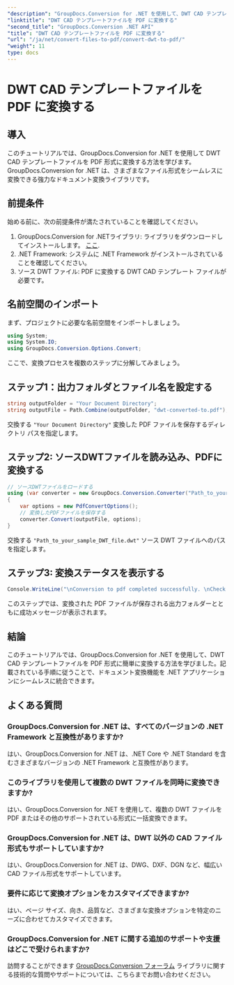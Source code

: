 ```yaml
---
"description": "GroupDocs.Conversion for .NET を使用して、DWT CAD テンプレート ファイルを PDF 形式に簡単に変換する方法を学びます。"
"linktitle": "DWT CAD テンプレートファイルを PDF に変換する"
"second_title": "GroupDocs.Conversion .NET API"
"title": "DWT CAD テンプレートファイルを PDF に変換する"
"url": "/ja/net/convert-files-to-pdf/convert-dwt-to-pdf/"
"weight": 11
type: docs
---
```

# DWT CAD テンプレートファイルを PDF に変換する

## 導入
このチュートリアルでは、GroupDocs.Conversion for .NET を使用して DWT CAD テンプレートファイルを PDF 形式に変換する方法を学びます。GroupDocs.Conversion for .NET は、さまざまなファイル形式をシームレスに変換できる強力なドキュメント変換ライブラリです。
## 前提条件
始める前に、次の前提条件が満たされていることを確認してください。
1. GroupDocs.Conversion for .NETライブラリ: ライブラリをダウンロードしてインストールします。 [ここ](https://releases。groupdocs.com/conversion/net/).
2. .NET Framework: システムに .NET Framework がインストールされていることを確認してください。
3. ソース DWT ファイル: PDF に変換する DWT CAD テンプレート ファイルが必要です。

## 名前空間のインポート
まず、プロジェクトに必要な名前空間をインポートしましょう。
```csharp
using System;
using System.IO;
using GroupDocs.Conversion.Options.Convert;
```
ここで、変換プロセスを複数のステップに分解してみましょう。
## ステップ1：出力フォルダとファイル名を設定する
```csharp
string outputFolder = "Your Document Directory";
string outputFile = Path.Combine(outputFolder, "dwt-converted-to.pdf");
```
交換する `"Your Document Directory"` 変換した PDF ファイルを保存するディレクトリ パスを指定します。
## ステップ2: ソースDWTファイルを読み込み、PDFに変換する
```csharp
// ソースDWTファイルをロードする
using (var converter = new GroupDocs.Conversion.Converter("Path_to_your_sample_DWT_file.dwt"))
{
    var options = new PdfConvertOptions();
    // 変換したPDFファイルを保存する
    converter.Convert(outputFile, options);
}
```
交換する `"Path_to_your_sample_DWT_file.dwt"` ソース DWT ファイルへのパスを指定します。
## ステップ3: 変換ステータスを表示する
```csharp
Console.WriteLine("\nConversion to pdf completed successfully. \nCheck output in {0}", outputFolder);
```
このステップでは、変換された PDF ファイルが保存される出力フォルダーとともに成功メッセージが表示されます。

## 結論
このチュートリアルでは、GroupDocs.Conversion for .NET を使用して、DWT CAD テンプレートファイルを PDF 形式に簡単に変換する方法を学びました。記載されている手順に従うことで、ドキュメント変換機能を .NET アプリケーションにシームレスに統合できます。
## よくある質問
### GroupDocs.Conversion for .NET は、すべてのバージョンの .NET Framework と互換性がありますか?
はい、GroupDocs.Conversion for .NET は、.NET Core や .NET Standard を含むさまざまなバージョンの .NET Framework と互換性があります。
### このライブラリを使用して複数の DWT ファイルを同時に変換できますか?
はい、GroupDocs.Conversion for .NET を使用して、複数の DWT ファイルを PDF またはその他のサポートされている形式に一括変換できます。
### GroupDocs.Conversion for .NET は、DWT 以外の CAD ファイル形式もサポートしていますか?
はい、GroupDocs.Conversion for .NET は、DWG、DXF、DGN など、幅広い CAD ファイル形式をサポートしています。
### 要件に応じて変換オプションをカスタマイズできますか?
はい、ページ サイズ、向き、品質など、さまざまな変換オプションを特定のニーズに合わせてカスタマイズできます。
### GroupDocs.Conversion for .NET に関する追加のサポートや支援はどこで受けられますか?
訪問することができます [GroupDocs.Conversion フォーラム](https://forum.groupdocs.com/c/conversion/11) ライブラリに関する技術的な質問やサポートについては、こちらまでお問い合わせください。